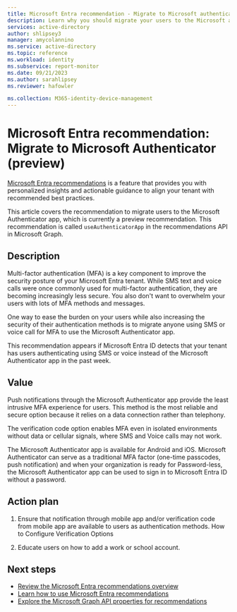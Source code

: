 ```yaml
---
title: Microsoft Entra recommendation - Migrate to Microsoft authenticator
description: Learn why you should migrate your users to the Microsoft authenticator app in Microsoft Entra ID.
services: active-directory
author: shlipsey3
manager: amycolannino
ms.service: active-directory
ms.topic: reference
ms.workload: identity
ms.subservice: report-monitor
ms.date: 09/21/2023
ms.author: sarahlipsey
ms.reviewer: hafowler

ms.collection: M365-identity-device-management
---
```


# Microsoft Entra recommendation: Migrate to Microsoft Authenticator (preview)

[Microsoft Entra recommendations](overview-recommendations.md) is a feature that provides you with personalized insights and actionable guidance to align your tenant with recommended best practices.

This article covers the recommendation to migrate users to the Microsoft Authenticator app, which is currently a preview recommendation. This recommendation is called `useAuthenticatorApp` in the recommendations API in Microsoft Graph.

## Description

Multi-factor authentication (MFA) is a key component to improve the security posture of your Microsoft Entra tenant. While SMS text and voice calls were once commonly used for multi-factor authentication, they are becoming increasingly less secure. You also don't want to overwhelm your users with lots of MFA methods and messages.

One way to ease the burden on your users while also increasing the security of their authentication methods is to migrate anyone using SMS or voice call for MFA to use the Microsoft Authenticator app.

This recommendation appears if Microsoft Entra ID detects that your tenant has users authenticating using SMS or voice instead of the Microsoft Authenticator app in the past week.

## Value 

Push notifications through the Microsoft Authenticator app provide the least intrusive MFA experience for users. This method is the most reliable and secure option because it relies on a data connection rather than telephony.

The verification code option enables MFA even in isolated environments without data or cellular signals, where SMS and Voice calls may not work.

The Microsoft Authenticator app is available for Android and iOS. Microsoft Authenticator can serve as a traditional MFA factor (one-time passcodes, push notification) and when your organization is ready for Password-less, the Microsoft Authenticator app can be used to sign in to Microsoft Entra ID without a password.

## Action plan

1. Ensure that notification through mobile app and/or verification code from mobile app are available to users as authentication methods. How to Configure Verification Options

2. Educate users on how to add a work or school account. 

## Next steps

- [Review the Microsoft Entra recommendations overview](overview-recommendations.md)
- [Learn how to use Microsoft Entra recommendations](howto-use-recommendations.md)
- [Explore the Microsoft Graph API properties for recommendations](/graph/api/resources/recommendation)
